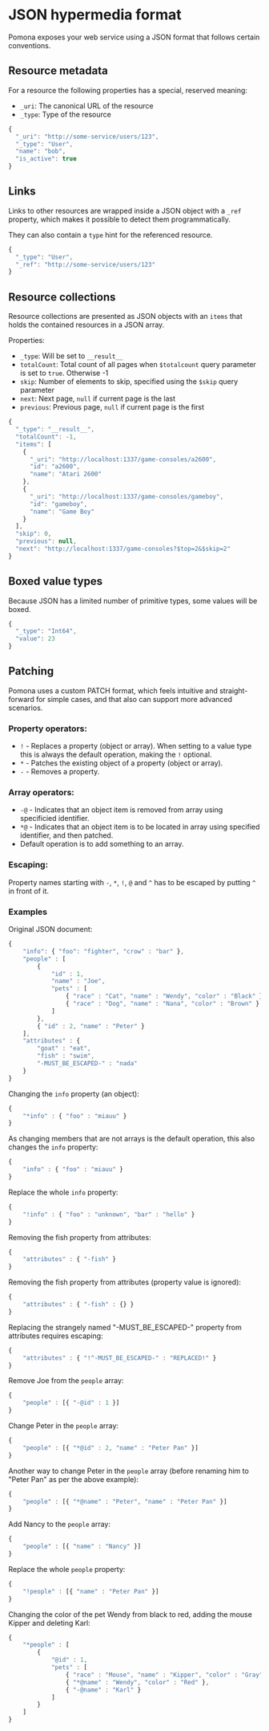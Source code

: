 <!--Title:Using exposed service-->
<!--Url:rest-->


# JSON hypermedia format

Pomona exposes your web service using a JSON format that follows certain
conventions.

## Resource metadata

For a resource the following properties has a special, reserved meaning:

* `_uri`: The canonical URL of the resource
* `_type`: Type of the resource

```javascript
{
  "_uri": "http://some-service/users/123",
  "_type": "User",
  "name": "bob",
  "is_active": true
}
```

## Links

Links to other resources are wrapped inside a JSON object with a `_ref` property,
which makes it possible to detect them programmatically.

They can also contain a `type` hint for the referenced resource.

```javascript
{
  "_type": "User",
  "_ref": "http://some-service/users/123"
}
```

## Resource collections

Resource collections are presented as JSON objects with an `items` that holds the
contained resources in a JSON array.

Properties:
* `_type`: Will be set to `__result__`
* `totalCount`: Total count of all pages when `$totalcount` query parameter is set to `true`. Otherwise -1
* `skip`: Number of elements to skip, specified using the `$skip` query parameter
* `next`: Next page, `null` if current page is the last
* `previous`: Previous page, `null` if current page is the first

```javascript
{
  "_type": "__result__",
  "totalCount": -1,
  "items": [
    {
      "_uri": "http://localhost:1337/game-consoles/a2600",
      "id": "a2600",
      "name": "Atari 2600"
    },
    {
      "_uri": "http://localhost:1337/game-consoles/gameboy",
      "id": "gameboy",
      "name": "Game Boy"
    }
  ],
  "skip": 0,
  "previous": null,
  "next": "http://localhost:1337/game-consoles?$top=2&$skip=2"
}
```

## Boxed value types

Because JSON has a limited number of primitive types, some values will be
boxed.

```javascript
{
  "_type": "Int64",
  "value": 23
}
```

## Patching

Pomona uses a custom PATCH format, which feels intuitive and straight-forward
for simple cases, and that also can support more advanced scenarios.

### Property operators:

* `!` - Replaces a property (object or array). When setting to a value type this is always the default operation, making the `!` optional.
* `*` - Patches the existing object of a property (object or array).
* `-` - Removes a property.

### Array operators:

* `-@` - Indicates that an object item is removed from array using specificied identifier.
* `*@` - Indicates that an object item is to be located in array using specified identifier, and then patched.
* Default operation is to add something to an array.

### Escaping:

Property names starting with `-`, `*`, `!`, `@` and `^` has to be escaped by putting `^` in front of it.

### Examples

Original JSON document:

```javascript
{
    "info": { "foo": "fighter", "crow" : "bar" },
    "people" : [
        {
            "id" : 1,
            "name" : "Joe",
            "pets" : [
                { "race" : "Cat", "name" : "Wendy", "color" : "Black" },
                { "race" : "Dog", "name" : "Nana", "color" : "Brown" }
            ]
        },
        { "id" : 2, "name" : "Peter" }
    ],
    "attributes" : {
        "goat" : "eat",
        "fish" : "swim",
        "-MUST_BE_ESCAPED-" : "nada"
    }
}
```

Changing the `info` property (an object):

```javascript
{
    "*info" : { "foo" : "miauu" }
}
```

As changing members that are not arrays is the default operation, this also changes the `info` property:

```javascript
{
    "info" : { "foo" : "miauu" }
}
```

Replace the whole `info` property:

```javascript
{
    "!info" : { "foo" : "unknown", "bar" : "hello" }
}
```

Removing the fish property from attributes:
```javascript
{
    "attributes" : { "-fish" }
}
```

Removing the fish property from attributes (property value is ignored):
```javascript
{
    "attributes" : { "-fish" : {} }
}
```

Replacing the strangely named "-MUST_BE_ESCAPED-" property from attributes requires escaping:
```javascript
{
    "attributes" : { "!^-MUST_BE_ESCAPED-" : "REPLACED!" }
}
```

Remove Joe from the `people` array:
```javascript
{
    "people" : [{ "-@id" : 1 }]
}
```

Change Peter in the `people` array:
```javascript
{
    "people" : [{ "*@id" : 2, "name" : "Peter Pan" }]
}
```

Another way to change Peter in the `people` array (before renaming him to "Peter Pan" as per the above example):
```javascript
{
    "people" : [{ "*@name" : "Peter", "name" : "Peter Pan" }]
}
```

Add Nancy to the `people` array:
```javascript
{
    "people" : [{ "name" : "Nancy" }]
}
```

Replace the whole `people` property:
```javascript
{
    "!people" : [{ "name" : "Peter Pan" }]
}
```

Changing the color of the pet Wendy from black to red, adding the mouse Kipper and deleting Karl:
```javascript
{
    "*people" : [
        {
            "@id" : 1,
            "pets" : [
                { "race" : "Mouse", "name" : "Kipper", "color" : "Gray" },
                { "*@name" : "Wendy", "color" : "Red" },
                { "-@name" : "Karl" }
            ]
        }
    ]
}
```
